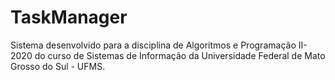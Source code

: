 # TaskManager

Sistema desenvolvido para a disciplina de Algoritmos e Programação II-2020 do curso de Sistemas de Informação da Universidade Federal de Mato Grosso do Sul - UFMS.
